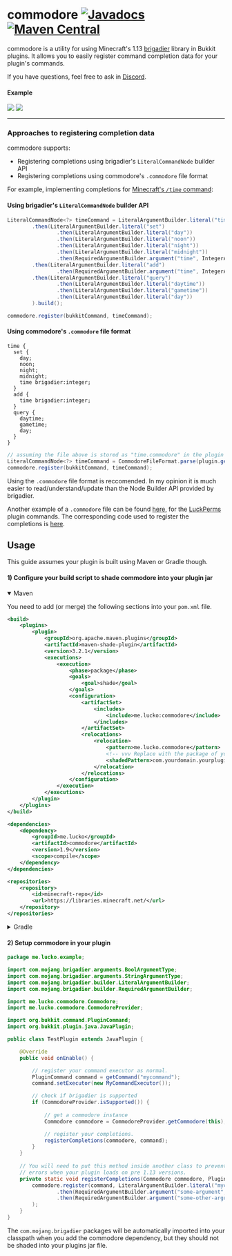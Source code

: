 # commodore  [![Javadocs](https://javadoc.io/badge/me.lucko/commodore.svg)](https://javadoc.io/doc/me.lucko/commodore) [![Maven Central](https://maven-badges.herokuapp.com/maven-central/me.lucko/commodore/badge.svg)](https://maven-badges.herokuapp.com/maven-central/me.lucko/commodore)

commodore is a utility for using Minecraft's 1.13 [brigadier](https://github.com/Mojang/brigadier) library in Bukkit plugins. It allows you to easily register command completion data for your plugin's commands.

If you have questions, feel free to ask in [Discord](https://discord.gg/AEqagwA).

#### Example
![](https://i.imgur.com/4VElTNG.png)
![](https://i.imgur.com/o3AcyVY.png)

___

### Approaches to registering completion data

commodore supports:
* Registering completions using brigadier's `LiteralCommandNode` builder API
* Registering completions using commodore's `.commodore` file format

For example, implementing completions for [Minecraft's `/time` command](https://minecraft.gamepedia.com/Commands/time):

#### Using brigadier's `LiteralCommandNode` builder API
```java
LiteralCommandNode<?> timeCommand = LiteralArgumentBuilder.literal("time")
        .then(LiteralArgumentBuilder.literal("set")
                .then(LiteralArgumentBuilder.literal("day"))
                .then(LiteralArgumentBuilder.literal("noon"))
                .then(LiteralArgumentBuilder.literal("night"))
                .then(LiteralArgumentBuilder.literal("midnight"))
                .then(RequiredArgumentBuilder.argument("time", IntegerArgumentType.integer())))
        .then(LiteralArgumentBuilder.literal("add")
                .then(RequiredArgumentBuilder.argument("time", IntegerArgumentType.integer())))
        .then(LiteralArgumentBuilder.literal("query")
                .then(LiteralArgumentBuilder.literal("daytime"))
                .then(LiteralArgumentBuilder.literal("gametime"))
                .then(LiteralArgumentBuilder.literal("day"))
        ).build();

commodore.register(bukkitCommand, timeCommand);
```

#### Using commodore's `.commodore` file format
```
time {
  set {
    day;
    noon;
    night;
    midnight;
    time brigadier:integer;
  }
  add {
    time brigadier:integer;
  }
  query {
    daytime;
    gametime;
    day;
  }
}
```
```java
// assuming the file above is stored as "time.commodore" in the plugin jar
LiteralCommandNode<?> timeCommand = CommodoreFileFormat.parse(plugin.getResource("time.commodore"));
commodore.register(bukkitCommand, timeCommand);
```

Using the `.commodore` file format is reccomended. In my opinion it is much easier to read/understand/update than the Node Builder API provided by brigadier.

Another example of a `.commodore` file can be found [here](https://github.com/lucko/LuckPerms/blob/master/bukkit/src/main/resources/luckperms.commodore), for the [LuckPerms](https://luckperms.net/) plugin commands. The corresponding code used to register the completions is [here](https://github.com/lucko/LuckPerms/blob/master/bukkit/src/main/java/me/lucko/luckperms/bukkit/brigadier/LuckPermsBrigadier.java).


## Usage

This guide assumes your plugin is built using Maven or Gradle though.

#### 1) Configure your build script to shade commodore into your plugin jar

<details open>
<summary>Maven</summary>

You need to add (or merge) the following sections into your `pom.xml` file.
```xml
<build>
    <plugins>
        <plugin>
            <groupId>org.apache.maven.plugins</groupId>
            <artifactId>maven-shade-plugin</artifactId>
            <version>3.2.1</version>
            <executions>
                <execution>
                    <phase>package</phase>
                    <goals>
                        <goal>shade</goal>
                    </goals>
                    <configuration>
                        <artifactSet>
                            <includes>
                                <include>me.lucko:commodore</include>
                            </includes>
                        </artifactSet>
                        <relocations>
                            <relocation>
                                <pattern>me.lucko.commodore</pattern>
                                <!-- vvv Replace with the package of your plugin vvv -->
                                <shadedPattern>com.yourdomain.yourplugin.commodore</shadedPattern>
                            </relocation>
                        </relocations>
                    </configuration>
                </execution>
            </executions>
        </plugin>
    </plugins>
</build>

<dependencies>
    <dependency>
        <groupId>me.lucko</groupId>
        <artifactId>commodore</artifactId>
        <version>1.9</version>
        <scope>compile</scope>
    </dependency>
</dependencies>

<repositories>
    <repository>
        <id>minecraft-repo</id>
        <url>https://libraries.minecraft.net/</url>
    </repository>
</repositories>
```
</details>

<details>
<summary>Gradle</summary>

You need to add (or merge) the following sections into your `build.gradle` file.
```gradle
plugins {
  id 'com.github.johnrengelman.shadow' version '6.1.0'
}

repositories {
  mavenCentral()
  maven { url 'https://libraries.minecraft.net/' }
}

dependencies {
  implementation 'me.lucko:commodore:1.9'
}

shadowJar {
  dependencies {
    exclude(dependency('com.mojang:brigadier'))
  }
  
  /* vvv Replace with the package of your plugin vvv */
  relocate 'me.lucko.commodore', 'com.yourdomain.yourplugin.commodore'
}
```
</details>

#### 2) Setup commodore in your plugin

```java
package me.lucko.example;

import com.mojang.brigadier.arguments.BoolArgumentType;
import com.mojang.brigadier.arguments.StringArgumentType;
import com.mojang.brigadier.builder.LiteralArgumentBuilder;
import com.mojang.brigadier.builder.RequiredArgumentBuilder;

import me.lucko.commodore.Commodore;
import me.lucko.commodore.CommodoreProvider;

import org.bukkit.command.PluginCommand;
import org.bukkit.plugin.java.JavaPlugin;

public class TestPlugin extends JavaPlugin {

    @Override
    public void onEnable() {

        // register your command executor as normal.
        PluginCommand command = getCommand("mycommand");
        command.setExecutor(new MyCommandExecutor());

        // check if brigadier is supported
        if (CommodoreProvider.isSupported()) {
            
            // get a commodore instance
            Commodore commodore = CommodoreProvider.getCommodore(this);

            // register your completions.
            registerCompletions(commodore, command);
        }
    }
    
    // You will need to put this method inside another class to prevent classloading
    // errors when your plugin loads on pre 1.13 versions.
    private static void registerCompletions(Commodore commodore, PluginCommand command) {
        commodore.register(command, LiteralArgumentBuilder.literal("mycommand")
                .then(RequiredArgumentBuilder.argument("some-argument", StringArgumentType.string()))
                .then(RequiredArgumentBuilder.argument("some-other-argument", BoolArgumentType.bool()))
        );
    }
}
```

The `com.mojang.brigadier` packages will be automatically imported into your classpath when you add the commodore dependency, but they should not be shaded into your plugins jar file.
